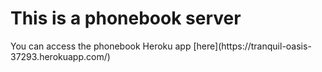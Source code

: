 <h1>This is a phonebook server</h1>

<p> You can access the phonebook Heroku app [here](https://tranquil-oasis-37293.herokuapp.com/) </p>
